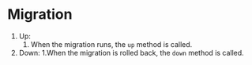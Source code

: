 # Migration

1. Up:
    1. When the migration runs, the `up` method is called.
2. Down:
    1.When the migration is rolled back, the `down` method is called.
    